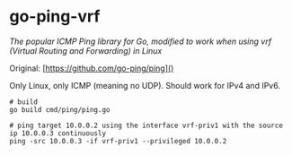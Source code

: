 # go-ping-vrf

*The popular ICMP Ping library for Go, modified to work when using vrf (Virtual Routing and Forwarding) in Linux*

Original: [https://github.com/go-ping/ping]()

Only Linux, only ICMP (meaning no UDP). Should work for IPv4 and IPv6.

```shell
# build
go build cmd/ping/ping.go

# ping target 10.0.0.2 using the interface vrf-priv1 with the source ip 10.0.0.3 continuously
ping -src 10.0.0.3 -if vrf-priv1 --privileged 10.0.0.2
```
